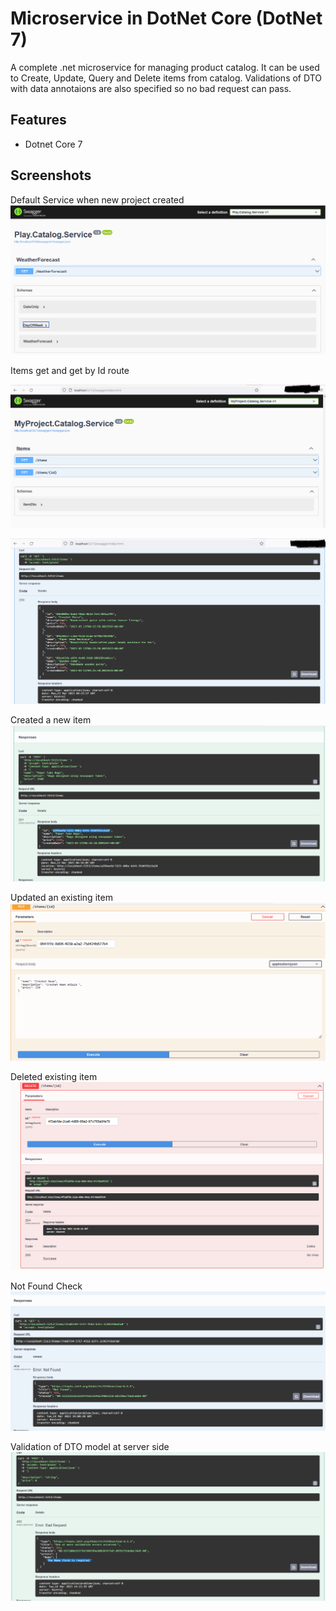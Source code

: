 
# Microservice in DotNet Core (DotNet 7)

A complete .net microservice for managing product catalog. It can be used to Create, Update, Query and Delete items from catalog. Validations of DTO with data annotaions are also specified so no bad request can pass.



## Features

- Dotnet Core 7 




## Screenshots
Default Service when new project created
![App Screenshot](/screenshots/w1.png)

Items get and get by Id route

![App Screenshot](/screenshots/w2.png)


![App Screenshot](/screenshots/w3.png)

Created a new item
![App Screenshot](/screenshots/w4.png)

Updated an existing item
![App Screenshot](/screenshots/w5.png)

Deleted existing item
![App Screenshot](/screenshots/w6.png)

Not Found Check
![App Screenshot](/screenshots/w7.png)

Validation of DTO model at server side
![App Screenshot](/screenshots/w8.png)